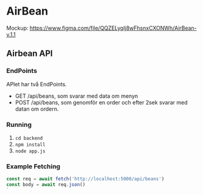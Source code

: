 # AirBean

Mockup: https://www.figma.com/file/QQZELyqlj8wFhsnxCXONWh/AirBean-v.1.1



## Airbean API

### EndPoints
APIet har två EndPoints.

* GET /api/beans, som svarar med data om menyn
* POST /api/beans, som genomför en order och efter 2sek svarar med datan om ordern.

### Running

1. `cd backend`
2. `npm install`
3. `node app.js`

### Example Fetching

```js
const req = await fetch('http://localhost:5000/api/beans')
const body = await req.json()
`